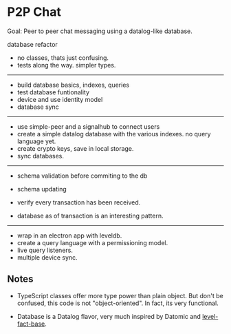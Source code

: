 # P2P Chat

Goal: Peer to peer chat messaging using a datalog-like database.


database refactor
- no classes, thats just confusing.
- tests along the way. simpler types.

---

- build database basics, indexes, queries
- test database funtionality
- device and use identity model
- database sync

---

- use simple-peer and a signalhub to connect users
- create a simple datalog database with the various indexes. no query language yet.
- create crypto keys, save in local storage.
- sync databases.

---

- schema validation before commiting to the db
- schema updating
- verify every transaction has been received.

- database as of transaction is an interesting pattern.

---

- wrap in an electron app with leveldb.
- create a query language with a permissioning model.
- live query listeners.
- multiple device sync.

## Notes

- TypeScript classes offer more type power than plain object. But don't be confused, this code is not "object-oriented". In fact, its very functional.

- Database is a Datalog flavor, very much inspired by Datomic and [level-fact-base](https://github.com/smallhelm/level-fact-base).